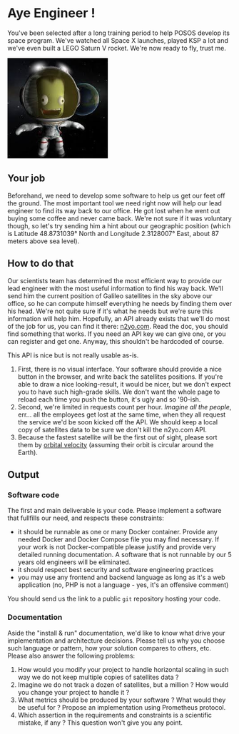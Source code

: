 # Aye Engineer !

You've been selected after a long training period to help POSOS develop its space program. We've watched all Space X launches, played KSP a lot and we've even built a LEGO Saturn V rocket. We're now ready to fly, trust me.

![POSOS experimental crew in orbit](statics/ksp.jpg)

## Your job

Beforehand, we need to develop some software to help us get our feet off the ground. The most important tool we need right now will help our lead engineer to find its way back to our office. He got lost when he went out buying some coffee and never came back. We're not sure if it was voluntary though, so let's try sending him a hint about our geographic position (which is Latitude 48.8731039° North and Longitude 2.3128007° East, about 87 meters above sea level).

## How to do that

Our scientists team has determined the most efficient way to provide our lead engineer with the most useful information to find his way back. We'll send him the current position of Galileo satellites in the sky above our office, so he can compute himself everything he needs by finding them over his head. We're not quite sure if it's what he needs but we're sure this information will help him. Hopefully, an API already exists that we'll do most of the job for us, you can find it there: [n2yo.com](https://www.n2yo.com/api/). Read the doc, you should find something that works. If you need an API key we can give one, or you can register and get one. Anyway, this shouldn't be hardcoded of course.

This API is nice but is not really usable as-is.

1. First, there is no visual interface. Your software should provide a nice button in the browser, and write back the satellites positions. If you're able to draw a nice looking-result, it would be nicer, but we don't expect you to have such high-grade skills. We don't want the whole page to reload each time you push the button, it's ugly and so '90-ish.
2. Second, we're limited in requests count per hour. _Imagine all the people_, err... all the employees get lost at the same time, when they all request the service we'd be soon kicked off the API. We should keep a local copy of satellites data to be sure we don't kill the n2yo.com API.
3. Because the fastest satellite will be the first out of sight, please sort them by [orbital velocity](https://en.wikipedia.org/wiki/Orbital_speed) (assuming their orbit is circular around the Earth).

## Output

### Software code

The first and main deliverable is your code. Please implement a software that fullfills our need, and respects these constraints:

- it should be runnable as one or many Docker container. Provide any needed Docker and Docker Compose file you may find necessary. If your work is not Docker-compatible please justify and provide very detailed running documentation. A software that is not runnable by our 5 years old engineers will be eliminated.
- it should respect best security and software engineering practices
- you may use any frontend and backend language as long as it's a web application (no, PHP is not a language - yes, it's an offensive comment)

You should send us the link to a public `git` repository hosting your code.

### Documentation

Aside the "install & run" documentation, we'd like to know what drive your implementation and architecture decisions. Please tell us why you choose such language or pattern, how your solution compares to others, etc.
Please also answer the following problems:

1. How would you modify your project to handle horizontal scaling in such way we do not keep multiple copies of satellites data ?
2. Imagine we do not track a dozen of satellites, but a million ? How would you change your project to handle it ?
3. What metrics should be produced by your software ? What would they be useful for ? Propose an implementation using Prometheus protocol.
4. Which assertion in the requirements and constraints is a scientific mistake, if any ? This question won't give you any point.
